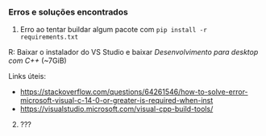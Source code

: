 


### Erros e soluções encontrados

1. Erro ao tentar buildar algum pacote com `pip install -r requirements.txt`

R: Baixar o instalador do VS Studio e baixar *Desenvolvimento para desktop com C++* (~7GiB)

Links úteis:
- https://stackoverflow.com/questions/64261546/how-to-solve-error-microsoft-visual-c-14-0-or-greater-is-required-when-inst
- https://visualstudio.microsoft.com/visual-cpp-build-tools/

2. ???
